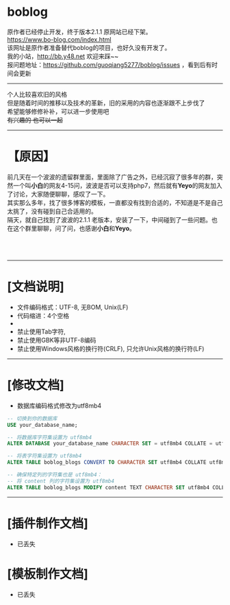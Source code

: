 # boblog
  原作者已经停止开发，终于版本2.1.1 原网站已经下架。<br>
  https://www.bo-blog.com/index.html<br>
  该网址是原作者准备替代boblog的项目，也好久没有开发了。<br>
  我的小站，http://bb.y48.net 欢迎来踩~~ <br>
  报问题地址：https://github.com/guoqiang5277/boblog/issues ，看到后有时间会更新
*** 
  个人比较喜欢旧的风格<br>
  但是随着时间的推移以及技术的革新，旧的采用的内容也逐渐跟不上步伐了<br>
  希望能够修修补补，可以进一步使用吧~~<br>
  有兴趣的 也可以一起~~ <br>
***
# 【原因】

  前几天在一个波波的遗留群里面，里面除了广告之外，已经沉寂了很多年的群，突然一个叫**小白**的网友4-15问，波波是否可以支持php7，然后就有**Yeyo**的网友加入了讨论，大家随便聊聊，感叹了一下。<br>
  其实那么多年，找了很多博客的模板，一直都没有找到合适的，不知道是不是自己太挑了，没有碰到自己合适用的。<br>
  隔天，就自己找到了波波的2.1.1 老版本，安装了一下，中间碰到了一些问题。也在这个群里聊聊，问了问，也感谢**小白**和**Yeyo**。<br><br><br><br>

***
# [文档说明]
* 文件编码格式：UTF-8, 无BOM, Unix(LF)
* 代码缩进：4个空格
* 
* 禁止使用Tab字符, 
* 禁止使用GBK等非UTF-8编码
* 禁止使用Windows风格的换行符(CRLF), 只允许Unix风格的换行符(LF)
***
# [修改文档]
* 数据库编码格式修改为utf8mb4
```sql
-- 切换到你的数据库
USE your_database_name;

-- 将数据库字符集设置为 utf8mb4
ALTER DATABASE your_database_name CHARACTER SET = utf8mb4 COLLATE = utf8mb4_unicode_ci;

-- 将表字符集设置为 utf8mb4
ALTER TABLE boblog_blogs CONVERT TO CHARACTER SET utf8mb4 COLLATE utf8mb4_unicode_ci;

-- 确保特定列的字符集也是 utf8mb4：
-- 将 content 列的字符集设置为 utf8mb4
ALTER TABLE boblog_blogs MODIFY content TEXT CHARACTER SET utf8mb4 COLLATE utf8mb4_unicode_ci;
```

***
# [插件制作文档]
* 已丢失
# [模板制作文档]
* 已丢失
